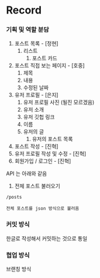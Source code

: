 # Record

### 기획 및 역할 분담

   1. 포스트 목록 - [정현]
      1. 리스트
         1. 포스트 카드
   2. 포스트 직접 보는 페이지 - [호중]
      1. 제목
      2. 내용
      3. 수정된 날짜
   3. 유저 프로필 - [은지]
      1. 유저 프로필 사진 (될진 모르겠음)
      2. 유저 소개
      3. 유저 깃헙 링크
      4. 이름
      5. 유저의 글
         1. 유저의 포스트 목록
   4. 포스트 작성 - [진혁]
   5. 유저 프로필 작성 및 수정 - [진혁]
   6. 회원가입 / 로그인 - [진혁]

  API 는 아래와 같음
  
  1. 전체 포스트 불러오기
  
    /posts
    
    전체 포스트를 json 방식으로 불러옴

### 커밋 방식

한글로 작성해서 커밋하는 것으로 통일

### 협업 방식

브랜칭 방식
